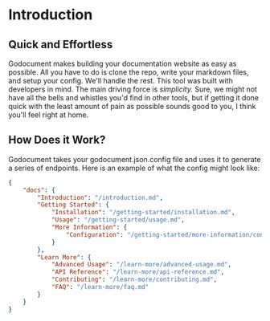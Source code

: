 # Introduction

## Quick and Effortless

Godocument makes building your documentation website as easy as possible. All you have to do is clone the repo, write your markdown files, and setup your config. We'll handle the rest. This tool was built with developers in mind. The main driving force is *simplicity.* Sure, we might not have all the bells and whistles you'd find in other tools, but if getting it done quick with the least amount of pain as possible sounds good to you, I think you'll feel right at home.

## How Does it Work?

Godocument takes your godocument.json.config file and uses it to generate a series of endpoints. Here is an example of what the config might look like:


```json
{
    "docs": {
        "Introduction": "/introduction.md",
        "Getting Started": {
            "Installation": "/getting-started/installation.md",
            "Usage": "/getting-started/usage.md",
            "More Information": {
                "Configuration": "/getting-started/more-information/configuration.md"
            }
        },
        "Learn More": {
            "Advanced Usage": "/learn-more/advanced-usage.md",
            "API Reference": "/learn-more/api-reference.md",
            "Contributing": "/learn-more/contributing.md",
            "FAQ": "/learn-more/faq.md"
        }
    }
}
```